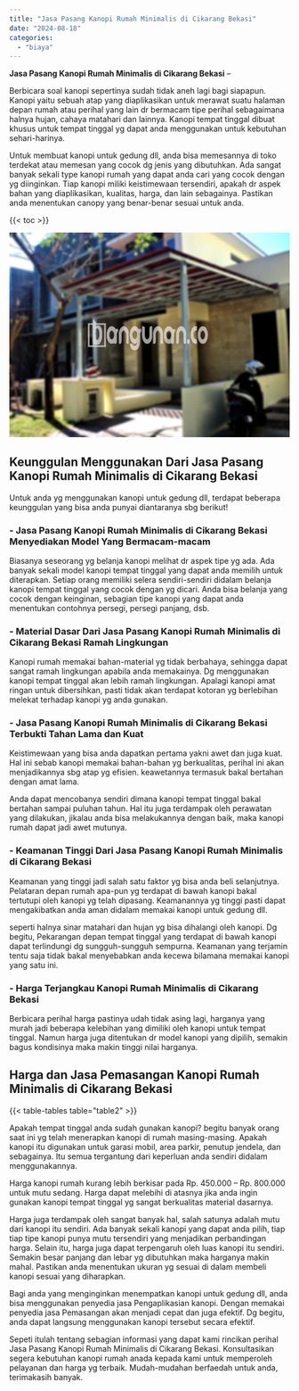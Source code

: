 ```yaml
---
title: "Jasa Pasang Kanopi Rumah Minimalis di Cikarang Bekasi"
date: "2024-08-18"
categories: 
  - "biaya"
---
```


**Jasa Pasang Kanopi Rumah Minimalis di Cikarang Bekasi** –

Berbicara soal kanopi sepertinya sudah tidak aneh lagi bagi siapapun. Kanopi yaitu sebuah atap yang diaplikasikan untuk merawat suatu halaman depan rumah atau perihal yang lain dr bermacam tipe perihal sebagaimana halnya hujan, cahaya matahari dan lainnya. Kanopi tempat tinggal dibuat khusus untuk tempat tinggal yg dapat anda menggunakan untuk kebutuhan sehari-harinya.

Untuk membuat kanopi untuk gedung dll, anda bisa memesannya di toko terdekat atau memesan yang cocok dg jenis yang dibutuhkan. Ada sangat banyak sekali type kanopi rumah yang dapat anda cari yang cocok dengan yg diinginkan. Tiap kanopi miliki keistimewaan tersendiri, apakah dr aspek bahan yang diaplikasikan, kualitas, harga, dan lain sebagainya. Pastikan anda menentukan canopy yang benar-benar sesuai untuk anda.

{{< toc >}}

![Jasa Pasang Kanopi Rumah Minimalis di Cikarang Bekasi](/images/harga-kanopi-minimalis-11.png)

## Keunggulan Menggunakan Dari Jasa Pasang Kanopi Rumah Minimalis di Cikarang Bekasi

Untuk anda yg menggunakan kanopi untuk gedung dll, terdapat beberapa keunggulan yang bisa anda punyai diantaranya sbg berikut!

### \- Jasa Pasang Kanopi Rumah Minimalis di Cikarang Bekasi Menyediakan Model Yang Bermacam-macam

Biasanya seseorang yg belanja kanopi melihat dr aspek tipe yg ada. Ada banyak sekali model kanopi tempat tinggal yang dapat anda memilih untuk diterapkan. Setiap orang memiliki selera sendiri-sendiri didalam belanja kanopi tempat tinggal yang cocok dengan yg dicari. Anda bisa belanja yang cocok dengan keinginan, sebagian tipe kanopi yang dapat anda menentukan contohnya persegi, persegi panjang, dsb.

### \- Material Dasar Dari Jasa Pasang Kanopi Rumah Minimalis di Cikarang Bekasi Ramah Lingkungan

Kanopi rumah memakai bahan-material yg tidak berbahaya, sehingga dapat sangat ramah lingkungan apabila anda memakainya. Dg menggunakan kanopi tempat tinggal akan lebih ramah lingkungan. Apalagi kanopi amat ringan untuk dibersihkan, pasti tidak akan terdapat kotoran yg berlebihan melekat terhadap kanopi yg anda gunakan.

### \- Jasa Pasang Kanopi Rumah Minimalis di Cikarang Bekasi Terbukti Tahan Lama dan Kuat

Keistimewaan yang bisa anda dapatkan pertama yakni awet dan juga kuat. Hal ini sebab kanopi memakai bahan-bahan yg berkualitas, perihal ini akan menjadikannya sbg atap yg efisien. keawetannya termasuk bakal bertahan dengan amat lama.

Anda dapat mencobanya sendiri dimana kanopi tempat tinggal bakal bertahan sampai puluhan tahun. Hal itu juga terdampak oleh perawatan yang dilakukan, jikalau anda bisa melakukannya dengan baik, maka kanopi rumah dapat jadi awet mutunya.

### \- Keamanan Tinggi Dari Jasa Pasang Kanopi Rumah Minimalis di Cikarang Bekasi

Keamanan yang tinggi jadi salah satu faktor yg bisa anda beli selanjutnya. Pelataran depan rumah apa-pun yg terdapat di bawah kanopi bakal tertutupi oleh kanopi yg telah dipasang. Keamanannya yg tinggi pasti dapat mengakibatkan anda aman didalam memakai kanopi untuk gedung dll.

seperti halnya sinar matahari dan hujan yg bisa dihalangi oleh kanopi. Dg begitu, Pekarangan depan tempat tinggal yang terdapat di bawah kanopi dapat terlindungi dg sungguh-sungguh sempurna. Keamanan yang terjamin tentu saja tidak bakal menyebabkan anda kecewa bilamana memakai kanopi yang satu ini.

### \- Harga Terjangkau Kanopi Rumah Minimalis di Cikarang Bekasi

Berbicara perihal harga pastinya udah tidak asing lagi, harganya yang murah jadi beberapa kelebihan yang dimiliki oleh kanopi untuk tempat tinggal. Namun harga juga ditentukan dr model kanopi yang dipilih, semakin bagus kondisinya maka makin tinggi nilai harganya.

## Harga dan Jasa Pemasangan Kanopi Rumah Minimalis di Cikarang Bekasi

{{< table-tables table="table2" >}}

Apakah tempat tinggal anda sudah gunakan kanopi? begitu banyak orang saat ini yg telah menerapkan kanopi di rumah masing-masing. Apakah kanopi itu digunakan untuk garasi mobil, area parkir, penutup jendela, dan sebagainya. Itu semua tergantung dari keperluan anda sendiri didalam menggunakannya.

Harga kanopi rumah kurang lebih berkisar pada Rp. 450.000 – Rp. 800.000 untuk mutu sedang. Harga dapat melebihi di atasnya jika anda ingin gunakan kanopi tempat tinggal yg sangat berkualitas material dasarnya.

Harga juga terdampak oleh sangat banyak hal, salah satunya adalah mutu dari kanopi itu sendiri. Ada banyak sekali kanopi yang dapat anda pilih, tiap tiap tipe kanopi punya mutu tersendiri yang menjadikan perbandingan harga. Selain itu, harga juga dapat terpengaruh oleh luas kanopi itu sendiri. Semakin besar panjang dan lebar yg dibutuhkan maka harganya makin mahal. Pastikan anda menentukan ukuran yg sesuai di dalam membeli kanopi sesuai yang diharapkan.

Bagi anda yang menginginkan menempatkan kanopi untuk gedung dll, anda bisa menggunakan penyedia jasa Pengaplikasian kanopi. Dengan memakai penyedia jasa Pemasangan akan menjadi cepat dan juga efektif. Dg begitu, anda dapat langsung menggunakan kanopi tersebut secara efektif.

Sepeti itulah tentang sebagian informasi yang dapat kami rincikan perihal Jasa Pasang Kanopi Rumah Minimalis di Cikarang Bekasi. Konsultasikan segera kebutuhan kanopi rumah anada kepada kami untuk memperoleh pelayanan dan harga yg terbaik. Mudah-mudahan berfaedah untuk anda, terimakasih banyak.
